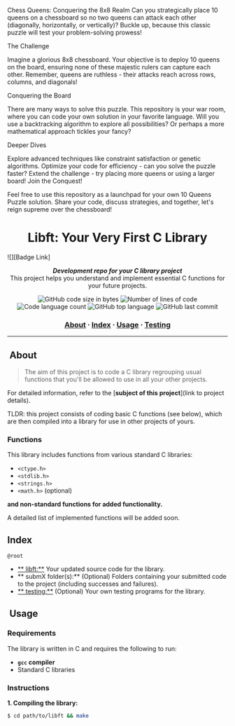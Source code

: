 Chess Queens: Conquering the 8x8 Realm
Can you strategically place 10 queens on a chessboard so no two queens can attack each other (diagonally, horizontally, or vertically)? Buckle up, because this classic puzzle will test your problem-solving prowess!

The Challenge

Imagine a glorious 8x8 chessboard. Your objective is to deploy 10 queens on the board, ensuring none of these majestic rulers can capture each other. Remember, queens are ruthless - their attacks reach across rows, columns, and diagonals!

Conquering the Board

There are many ways to solve this puzzle. This repository is your war room, where you can code your own solution in your favorite language. Will you use a backtracking algorithm to explore all possibilities? Or perhaps a more mathematical approach tickles your fancy?

Deeper Dives

Explore advanced techniques like constraint satisfaction or genetic algorithms.
Optimize your code for efficiency - can you solve the puzzle faster?
Extend the challenge - try placing more queens or using a larger board!
Join the Conquest!

Feel free to use this repository as a launchpad for your own 10 Queens Puzzle solution. Share your code, discuss strategies, and together, let's reign supreme over the chessboard!

<h1 align="center">Libft: Your Very First C Library</h1>

![][Badge Link]  

<p align="center">
  <b><i>Development repo for your C library project</i></b><br>
  This project helps you understand and implement essential C functions for your future projects.
</p>

<p align="center">
  <img alt="GitHub code size in bytes" src="https://img.shields.io/github/languages/code-size/your-username/libft?color=blueviolet" />
  <img alt="Number of lines of code" src="https://img.shields.io/tokei/lines/github/your-username/libft?color=blueviolet" />
  <img alt="Code language count" src="https://img.shields.io/github/languages/count/your-username/libft?color=blue" />
  <img alt="GitHub top language" src="https://img.shields.io/github/languages/top/your-username/libft?color=blue" />
  <img alt="GitHub last commit" src="https://img.shields.io/github/last-commit/your-username/libft?color=brightgreen" />
</p>

<h3 align="center">
  <a href="#about">About</a>
  <span> · </span>
  <a href="#index">Index</a>
  <span> · </span>
  <a href="#usage">Usage</a>
  <span> · </span>
  <a href="#testing">Testing</a>
</h3>

---

## ️ About

> The aim of this project is to code a C library regrouping usual functions that you'll be allowed to use in all your other projects.

For detailed information, refer to the [**subject of this project**](link to project details).

 TLDR: this project consists of coding basic C functions (see below), which are then compiled into a library for use in other projects of yours.

### Functions

This library includes functions from various standard C libraries:

* `<ctype.h>`
* `<stdlib.h>`
* `<strings.h>`
* `<math.h>` (optional)

**and non-standard functions for added functionality.**

A detailed list of implemented functions will be added soon. 

##  Index

`@root`

* [** libft:**](libft/) Your updated source code for the library.
* ** submX folder(s):** (Optional) Folders containing your submitted code to the project (including successes and failures).
* [** testing:**](testing/) (Optional) Your own testing programs for the library.

## ️ Usage

### Requirements

The library is written in C and requires the following to run:

* **`gcc` compiler**
* Standard C libraries

### Instructions

**1. Compiling the library:**

```bash
$ cd path/to/libft && make
